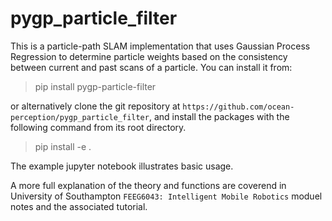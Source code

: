 # pygp_particle_filter

This is a particle-path SLAM implementation that uses Gaussian Process Regression to determine particle weights based on the consistency between current and past scans of a particle. You can install it from:

>pip install pygp-particle-filter

or alternatively clone the git repository at `https://github.com/ocean-perception/pygp_particle_filter`, and install the packages with the following command from its root directory. 

>pip install -e .

The example jupyter notebook illustrates basic usage. 

A more full explanation of the theory and functions are coverend in University of Southampton `FEEG6043: Intelligent Mobile Robotics` moduel notes and the associated tutorial.